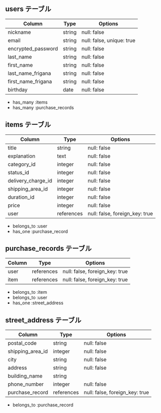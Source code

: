 ## users テーブル

| Column              | Type    | Options                   |
| ----------          | ------  | -----------               |
| nickname            | string  | null: false               |
| email               | string  | null: false, unique: true |
| encrypted_password  | string  | null: false               |
| last_name           | string  | null: false               |
| first_name          | string  | null: false               |
| last_name_frigana   | string  | null: false               |
| first_name_frigana  | string  | null: false               |
| birthday            | date    | null: false               |

- has_many :items
- has_many :purchase_records

## items テーブル

| Column             | Type       | Options     |
| ----------         | ---------  | ----------- |
| title              | string     | null: false |
| explanation        | text       | null: false |
| category_id        | integer    | null: false |
| status_id          | integer    | null: false |
| delivery_charge_id | integer    | null: false |
| shipping_area_id   | integer    | null: false |
| duration_id        | integer    | null: false |
| price              | integer    | null: false |
| user               | references | null: false, foreign_key: true |

- belongs_to :user
- has_one :purchase_record

## purchase_records テーブル

| Column        | Type        | Options                        |
| ----------    | ---------   | -----------                    |
| user          | references  | null: false, foreign_key: true |
| item          | references  | null: false, foreign_key: true |

- belongs_to :item
- belongs_to :user
- has_one :street_address

## street_address テーブル

| Column          | Type       | Options     |
| ----------      | ---------  | ----------- |
| postal_code     | string     | null: false |
| shipping_area_id  | integer    | null: false |
| city            | string     | null: false |
| address         | string     | null: false |
| building_name   | string     |             |
| phone_number    | integer    | null: false |
| purchase_record | references | null: false, foreign_key: true |

- belongs_to :purchase_record
